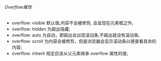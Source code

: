 ###### Overflow属性

- overflow: visible	默认值,内容不会被修剪, 会呈现在元素框之外;
- overflow: hidden 为超出隐藏;
- overflow: auto 为自动，即超出会出现滚动条,不超出就没有滚动条;
- overflow: scroll 为内容会被修剪，但是浏览器会显示滚动条以便查看其余的内容;
- overflow: inherit	规定应该从父元素继承 overflow 属性的值;
